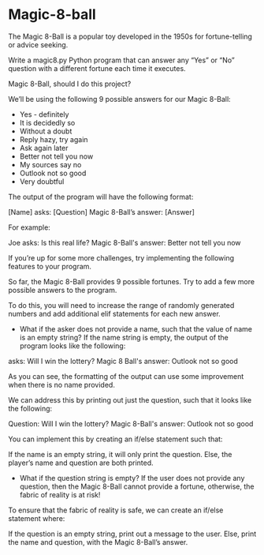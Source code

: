 # Magic-8-ball

The Magic 8-Ball is a popular toy developed in the 1950s for fortune-telling or advice seeking.

Write a magic8.py Python program that can answer any “Yes” or “No” question with a different fortune each time it executes.

Magic 8-Ball, should I do this project?

We’ll be using the following 9 possible answers for our Magic 8-Ball:

* Yes - definitely
* It is decidedly so
* Without a doubt
* Reply hazy, try again
* Ask again later
* Better not tell you now
* My sources say no
* Outlook not so good
* Very doubtful

The output of the program will have the following format:

[Name] asks: [Question]
Magic 8-Ball’s answer: [Answer]

For example:

Joe asks: Is this real life?
Magic 8-Ball's answer: Better not tell you now


If you’re up for some more challenges, try implementing the following features to your program.

So far, the Magic 8-Ball provides 9 possible fortunes. Try to add a few more possible answers to the program.

To do this, you will need to increase the range of randomly generated numbers and add additional elif statements for each new answer.


* What if the asker does not provide a name, such that the value of name is an empty string? If the name string is empty, the output of the program looks like the following:

 asks: Will I win the lottery?
Magic 8 Ball's answer: Outlook not so good

As you can see, the formatting of the output can use some improvement when there is no name provided.

We can address this by printing out just the question, such that it looks like the following:

Question: Will I win the lottery?
Magic 8-Ball's answer: Outlook not so good

You can implement this by creating an if/else statement such that:

If the name is an empty string, it will only print the question.
Else, the player’s name and question are both printed.


* What if the question string is empty? If the user does not provide any question, then the Magic 8-Ball cannot provide a fortune, otherwise, the fabric of reality is at risk!

To ensure that the fabric of reality is safe, we can create an if/else statement where:

If the question is an empty string, print out a message to the user.
Else, print the name and question, with the Magic 8-Ball’s answer.
